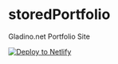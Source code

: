 # storedPortfolio

Gladino.net Portfolio Site

[![Deploy to Netlify](https://www.netlify.com/img/deploy/button.svg)](https://app.netlify.com/start/deploy?repository=https://github.com/akkikumar72/storedPortfolio)
